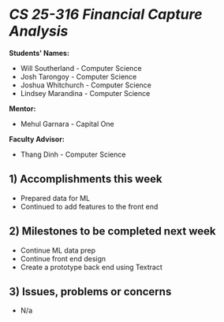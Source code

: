 # *CS 25-316 Financial Capture Analysis*

**Students' Names:**
* Will Southerland - Computer Science 
* Josh Tarongoy - Computer Science 
* Joshua Whitchurch - Computer Science 
* Lindsey Marandina - Computer Science 

**Mentor:**
* Mehul Garnara - Capital One

**Faculty Advisor:**
* Thang Dinh - Computer Science

## 1) Accomplishments this week ##
   - Prepared data for ML
   - Continued to add features to the front end
     
## 2) Milestones to be completed next week ##
   - Continue ML data prep
   - Continue front end design
   - Create a prototype back end using Textract

## 3) Issues, problems or concerns ##
   - N/a
   
